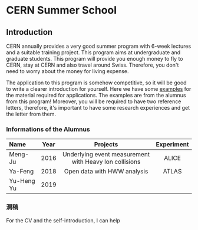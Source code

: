 # CERN Summer School

## Introduction

CERN annually provides a very good summer program with 6-week lectures and a suitable training project. This program aims at undergraduate and graduate students. This program will provide you enough money to fly to CERN, stay at CERN and also travel around Swiss. Therefore, you don't need to worry about the money for living expense.  

The application to this program is somehow competitive, so it will be good to write a clearer introduction for yourself. Here we have some [examples](https://drive.google.com/drive/folders/1NINmFAcOZOmUf5Klqm9iQmINsWVGbwpa?usp=sharing) for the material required for applications. The examples are from the alumnus from this program! Moreover, you will be required to have two reference letters, therefore, it's important to have some research experiences and get the letter from them. 

### Informations of the Alumnus

| Name | Year | Projects | Experiment |
| :--- | :---: | :---: | :---: |
| Meng-Ju | 2016 | Underlying event measurement with Heavy Ion collisions | ALICE |
| Ya-Feng | 2018 | Open data with HWW analysis | ATLAS |
| Yu-Heng Yu | 2019 |  |  |

### 潤稿

For the CV and the self-introduction, I can help 

